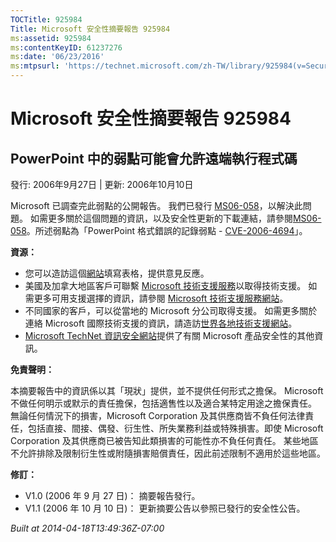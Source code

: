 ```yaml
---
TOCTitle: 925984
Title: Microsoft 安全性摘要報告 925984
ms:assetid: 925984
ms:contentKeyID: 61237276
ms:date: '06/23/2016'
ms:mtpsurl: 'https://technet.microsoft.com/zh-TW/library/925984(v=Security.10)'
---
```



Microsoft 安全性摘要報告 925984
===============================

PowerPoint 中的弱點可能會允許遠端執行程式碼
-------------------------------------------

發行: 2006年9月27日 | 更新: 2006年10月10日

Microsoft 已調查完此弱點的公開報告。 我們已發行 [MS06-058](https://technet.microsoft.com/security/bulletin/ms06-058)，以解決此問題。 如需更多關於這個問題的資訊，以及安全性更新的下載連結，請參閱[MS06-058](https://technet.microsoft.com/security/bulletin/ms06-058)。所述弱點為「PowerPoint 格式錯誤的記錄弱點 - [CVE-2006-4694](https://www.cve.mitre.org/cgi-bin/cvename.cgi?name=cve-2006-4694)」。

**資源：** 

-   您可以造訪這個[網站](https://support.microsoft.com/common/survey.aspx?scid=sw;en;1257&amp;showpage=1&amp;ws=technet&amp;sd=tech)填寫表格，提供意見反應。
-   美國及加拿大地區客戶可聯繫 [Microsoft 技術支援服務](https://go.microsoft.com/fwlink/?linkid=21131)以取得技術支援。 如需更多可用支援選擇的資訊，請參閱 [Microsoft 技術支援服務網站](https://support.microsoft.com/)。
-   不同國家的客戶，可以從當地的 Microsoft 分公司取得支援。 如需更多關於連絡 Microsoft 國際技術支援的資訊，請造訪[世界各地技術支援網站](https://go.microsoft.com/fwlink/?linkid=21155)。
-   [Microsoft TechNet 資訊安全網站](https://www.microsoft.com/taiwan/technet/security/default.mspx)提供了有關 Microsoft 產品安全性的其他資訊。

**免責聲明：** 

本摘要報告中的資訊係以其「現狀」提供，並不提供任何形式之擔保。 Microsoft 不做任何明示或默示的責任擔保，包括適售性以及適合某特定用途之擔保責任。 無論任何情況下的損害，Microsoft Corporation 及其供應商皆不負任何法律責任，包括直接、間接、偶發、衍生性、所失業務利益或特殊損害。即使 Microsoft Corporation 及其供應商已被告知此類損害的可能性亦不負任何責任。 某些地區不允許排除及限制衍生性或附隨損害賠償責任，因此前述限制不適用於這些地區。

**修訂：** 

-   V1.0 (2006 年 9 月 27 日)： 摘要報告發行。
-   V1.1 (2006 年 10 月 10 日)： 更新摘要公告以參照已發行的安全性公告。

*Built at 2014-04-18T13:49:36Z-07:00*
